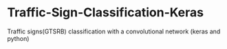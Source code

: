# Traffic-Sign-Classification-Keras
Traffic signs(GTSRB) classification with a convolutional network (keras and python)
